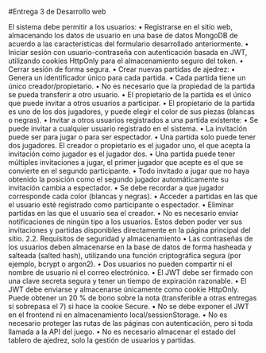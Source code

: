 #Entrega 3 de Desarrollo web

El sistema debe permitir a los usuarios:
• Registrarse en el sitio web, almacenando los datos de usuario
en una base de datos MongoDB de acuerdo a las características
del formulario desarrollado anteriormente.
• Iniciar sesión con usuario-contraseña con autenticación basada en JWT, utilizando cookies HttpOnly para el almacenamiento seguro del token.
• Cerrar sesión de forma segura.
• Crear nuevas partidas de ajedrez:
• Genera un identificador único para cada partida.
• Cada partida tiene un único creador/propietario.
• No es necesario que la propiedad de la partida se pueda
transferir a otro usuario.
• El propietario de la partida es el único que puede invitar a
otros usuarios a participar.
• El propietario de la partida es uno de los dos jugadores, y
puede elegir el color de sus piezas (blancas o negras).
• Invitar a otros usuarios registrados a una partida existente:
• Se puede invitar a cualquier usuario registrado en el sistema.
• La invitación puede ser para jugar o para ser espectador.
• Una partida solo puede tener dos jugadores. El creador o
propietario es el jugador uno, el que acepta la invitación
como jugador es el jugador dos.
• Una partida puede tener múltiples invitaciones a jugar, el
primer jugador que acepte es el que se convierte en el
segundo participante.
• Todo invitado a jugar que no haya obtenido la posición
como el segundo jugador automáticamente su invitación
cambia a espectador.
• Se debe recordar a que jugador corresponde cada color
(blancas y negras).
• Acceder a partidas en las que el usuario esté registrado como
participante o espectador.
• Eliminar partidas en las que el usuario sea el creador.
• No es necesario enviar notificaciones de ningún tipo a los
usuarios. Estos deben poder ver sus invitaciones y partidas
disponibles directamente en la página principal del sitio.
2.2. Requisitos de seguridad y almacenamiento
• Las contraseñas de los usuarios deben almacenarse en la base
de datos de forma hasheada y salteada (salted hash), utilizando una función criptográfica segura (por ejemplo, bcrypt o
argon2).
• Dos usuarios no pueden compartir ni el nombre de usuario ni
el correo electrónico.
• El JWT debe ser firmado con una clave secreta segura y tener
un tiempo de expiración razonable.
• El JWT debe enviarse y almacenarse únicamente como cookie
HttpOnly. Puede obtener un 20 % de bono sobre la nota
(transferible a otras entregas si sobrepasa el 7) si hace la cookie
Secure.
• No se debe exponer el JWT en el frontend ni en almacenamiento local/sessionStorage.
• No es necesario proteger las rutas de las páginas con autenticación, pero si toda llamada a la API del juego.
• No es necesario almacenar el estado del tablero de ajedrez,
solo la gestión de usuarios y partidas.
